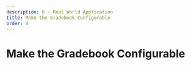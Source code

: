 ```yaml
---
description: 6 - Real World Application
title: Make the Gradebook Configurable
order: 4
---
```


# Make the Gradebook Configurable
<!-- 
<div class="ahead">
<h4>Exercise Goals</h4>
	<ul>
		<li>Declare dependencies in the <code>build.gradle</code></li>
		<li>Create a configuration interface in the API module</li>
		<li>Add the configuration interface package to the exported packages in the <code>bnd.bnd</code></li>
		<li>Add localization resources for the configuration</li>
		<li>Test the configuration user interface</li>
		<li>Implement configuration support to the Assignment validator service</li>
		<li>Show messages in the user interface</li>
		<li>Add new error message localization resources</li>
		<li>Test the Application</li>
	</ul>
</div>

## Declare Dependencies

We need to add dependencies for the BND annotations and Metatype API:

1. **Open** the `build.gradle` in the *gradebook-api* module.
1. **Add** the following dependencies:

```groovy
compileOnly group: "biz.aQute.bnd", name: "biz.aQute.bnd.annotation", version: "3.1.0"
compileOnly group: "com.liferay", name: "com.liferay.portal.configuration.metatype.api"
```

## Create the Configuration Interface in the API Module

1. **Create** a new interface `com.liferay.training.gradebook.configuration.GradebookSystemServiceConfiguration` in the *gradebook-api* module.
1. **Implement** the interface as follows:

```java
package com.liferay.training.gradebook.configuration;

import com.liferay.portal.configuration.metatype.annotations.ExtendedObjectClassDefinition;

import aQute.bnd.annotation.metatype.Meta;

/**
	* Configuration interface for Gradebook service. 
	* 
	* An user interface for this interface is automatically created 
	* in Control Panel -> System settings.
	* 
	* @see <a
	*      href="https://dev.liferay.com/develop/tutorials/-/knowledge_base/7-2/making-applications-configurable">Tutorial
	*      on making configurable applications at Liferay Developer Network</a>
	* @author liferay
	*/
@ExtendedObjectClassDefinition(
	category = "Gradebook", 
	scope = ExtendedObjectClassDefinition.Scope.SYSTEM
)
@Meta.OCD(
	id = "com.liferay.training.gradebook.configuration.GradebookSystemServiceConfiguration",
	localization = "content/Language",
	name = "gradebook-service-configuration-name"
)
public interface GradebookSystemServiceConfiguration {

	@Meta.AD(
		deflt = "10", 
		description = "description-min-length-description", 
		name = "description-min-length-name", 
		required = false
	)
	public int descriptionMinLength();

	@Meta.AD(
		deflt = "200", 
		description = "description-max-length-description", 
		name = "description-max-length-name", 
		required = false
	)
	public int descriptionMaxLength();
}
```

> The naming syntax of the interface is by convention \[Application\]\[Scope\]\[Layer\]Configuration.

> Note that the configuration ID __has to be__ the fully qualified name of the interface.

## Add Exported Package

To be able to consume the configuration from other bundles, we have to expose it by exporting its package:

1. **Open** the `bnd.bnd` file of the *gradebook-api* module.
1. **Implement** the export as follows (highlighted code):
```groovy
Bundle-Name: gradebook-api
Bundle-SymbolicName: com.liferay.training.gradebook.api
Bundle-Version: 1.0.0
Export-Package:\
	com.liferay.training.gradebook.configuration,\
	com.liferay.training.gradebook.constants,\
	com.liferay.training.gradebook.exception,\
	com.liferay.training.gradebook.model,\
	com.liferay.training.gradebook.service,\
	com.liferay.training.gradebook.service.persistence
-check: EXPORTS
-includeresource: META-INF/service.xml=../gradebook-service/service.xml
```

## Add the Localization Resources

Notice the resource bundle property in our configuration interface:

```java
@Meta.OCD(
	id = "com.liferay.training.gradebook.configuration.GradebookSystemServiceConfiguration",
	localization = "content/Language",
	name = "gradebook-service-configuration-name"
)
```

Let's add the referenced resources to localize the user interface:

1. **Create** a file `src/main/resources/content/Language.properties` in the *gradebook-api* module
1. **Implement** the file as follows:

```properties
gradebook-service-configuration-name=Gradebook Service Configuration
description-max-length-description=Maximum length of a description (in characters).
description-max-length-name=Description Maximum Length
description-min-length-description=Minimum length of a description (in characters).
description-min-length-name=Description Minimum Length
```

## Test the Configuration Interface

Creating a configuration interface automatically generates an user interface.

1. **Open** the browser and go to the *Control Panel → Configuration → System Settings*. 

	> You should see the Gradebook configuration in the *Other* category. You can also search for *Gradebook*.

1. **Click** the configuration icon.

<img src="../images/gradebook-configuration.png" style="max-height: 100%"/>

## Declare Dependencies

We need to add a dependency to the Metatype API:

1. **Open** the `build.gradle` in the *gradebook-service* module.
1. **Add** the following dependency:
```groovy
compileOnly group: "com.liferay", name: "com.liferay.portal.configuration.metatype.api"
```

## Implement Configuration Support to the Assignment Validator Service

1. **Open** the validator service component `com.liferay.training.gradebook.util.validator.AssignmentValidatorImpl` in the *gradebook-service* module.
1. **Add** the `configurationPid` component property as follows:

	```java
	@Component(
		configurationPid = "com.liferay.training.gradebook.configuration.GradebookSystemServiceConfiguration", 
		immediate = true, 
		service = AssignmentValidator.class
	)
	```

1. **Add** a volatile variable to the end of the class for holding the configuration:

	```java
	private volatile GradebookSystemServiceConfiguration _moduleConfiguration;
	```

1. **Add** a component activation  method to instantiate the configuration:

	```java
	@Activate
	@Modified
	private void activate(Map<String, Object> properties) {

		_moduleConfiguration = ConfigurableUtil.createConfigurable(
			GradebookSystemServiceConfiguration.class, properties);
	}	 
	```

1. **Replace** the contents of `isDescriptionValid()` method with the following (notice the highlighted code):

	```java
	private boolean isDescriptionValid(
		final Map<Locale, String> descriptionMap, final List<String> errors) {

		boolean result = true;

		// Verify the map has something

		if (MapUtil.isEmpty(descriptionMap)) {
			errors.add("assignmentDescriptionEmpty");
			result = false;
		}
		else {

			// Get the default locale

			Locale defaultLocale = LocaleUtil.getSiteDefault();

			String descriptionHTML = descriptionMap.get(defaultLocale);
			
			if ((Validator.isBlank(descriptionHTML))) {
				errors.add("assignmentDescriptionEmpty");
				result = false;
			}

			// Strip HTML tags from text.

			String descriptionText = HtmlUtil.stripHtml(descriptionHTML);

			if (Validator.isBlank(descriptionText)) {
				errors.add("assignmentDescriptionEmpty");
				result = false;
			}

			if (descriptionText.length() < _moduleConfiguration.descriptionMinLength()) {
				errors.add("assignmentDescriptionTooShort");
				result = false;
			}

			else if (descriptionText.length() > _moduleConfiguration.descriptionMaxLength()) {
				errors.add("assignmentDescriptionTooLong");
				result = false;
			}
		}

		return result;
	}
	```

1. **Organize** missing imports.

<br /><br />

## Show Messages in the User Interface

1. **Open** the file `src/main/resources/META-INF/resources/assigment/edit_assignment.jsp` in *gradebook-web* module.
1. **Add** the following messages after you find the error message tags in the beginning of the file: 

```html
<liferay-ui:error key="assignmentDescriptionTooShort" message="error.description-too-short" />
<liferay-ui:error key="assignmentDescriptionTooLong" message="error.description-too-long" />	
```

## Add Error Message Localizations

1. **Open** the localization file `src/main/resources/content/Language.properties` in the *gradebook-web* module
1. **Add** localizations for the new error messages:

```properties
error.description-too-short=Description text too short.
error.description-too-long=Description text too long.
```

## Test the Application

1. **Test** creating new Assignments with either too short or too long descriptions, after refreshing.

<img src="../images/configured-validation-error.png" style="max-height: 100%"/> -->